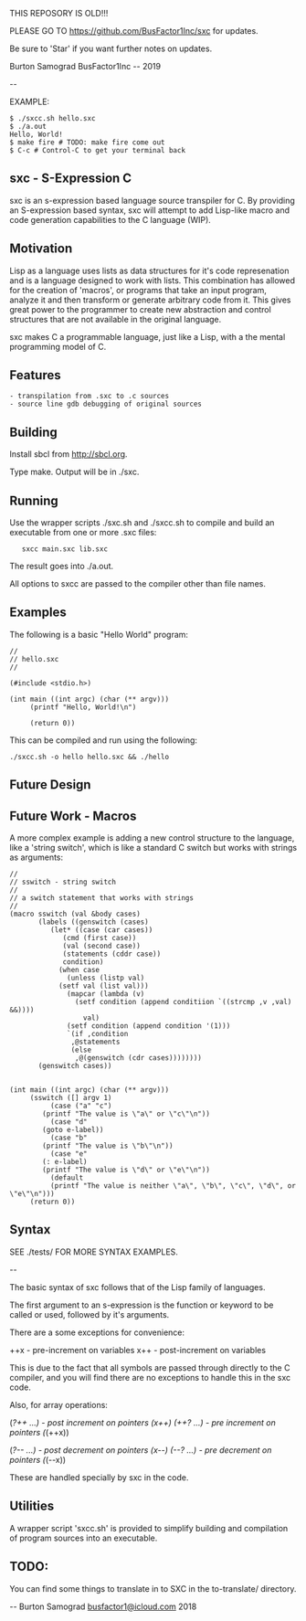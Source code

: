 THIS REPOSORY IS OLD!!!

PLEASE GO TO https://github.com/BusFactor1Inc/sxc for updates.

Be sure to 'Star' if you want further notes on updates.

Burton Samograd
BusFactor1Inc -- 2019

--



EXAMPLE:

    $ ./sxcc.sh hello.sxc
    $ ./a.out            
    Hello, World!
    $ make fire # TODO: make fire come out
    $ C-c # Control-C to get your terminal back

sxc - S-Expression C
--------------------

sxc is an s-expression based language source transpiler for C.  By
providing an S-expression based syntax, sxc will attempt to add 
Lisp-like macro and code generation capabilities to the C language (WIP).

Motivation
----------

Lisp as a language uses lists as data structures for it's code
represenation and is a language designed to work with lists.  This
combination has allowed for the creation of 'macros', or programs that
take an input program, analyze it and then transform or generate
arbitrary code from it.  This gives great power to the programmer to
create new abstraction and control structures that are not available
in the original language.

sxc makes C a programmable language, just like a Lisp, with a the
mental programming model of C.

Features
--------

    - transpilation from .sxc to .c sources
    - source line gdb debugging of original sources

Building
--------

Install sbcl from http://sbcl.org.

Type make.  Output will be in ./sxc.

Running
-------

Use the wrapper scripts ./sxc.sh and ./sxcc.sh to compile and build an
executable from one or more .sxc files:

	   sxcc main.sxc lib.sxc

The result goes into ./a.out.

All options to  sxcc are passed to the compiler other than file names.

Examples
--------

The following is a basic "Hello World" program:

    //
    // hello.sxc
    //
    
    (#include <stdio.h>)
    
    (int main ((int argc) (char (** argv)))
         (printf "Hello, World!\n")
    
         (return 0))

This can be compiled and run using the following:

    ./sxcc.sh -o hello hello.sxc && ./hello

Future Design
--

Future Work - Macros
--------------------

A more complex example is adding a new control structure to the
language, like a 'string switch', which is like a standard C switch
but works with strings as arguments:

    //
    // sswitch - string switch
    //
    // a switch statement that works with strings
    //
    (macro sswitch (val &body cases)
           (labels ((genswitch (cases)
    		  (let* ((case (car cases))
    			 (cmd (first case))
    			 (val (second case))
    			 (statements (cddr case))
    			 condition)
    		    (when case
    		      (unless (listp val)
    			(setf val (list val)))
    		      (mapcar (lambda (v)
    				(setf condition (append conditiion `((strcmp ,v ,val) &&))))
    			      val)
    		      (setf condition (append condition '(1)))
    		      `(if ,condition
    			   ,@statements
    			   (else
    			    ,@(genswitch (cdr cases))))))))
           (genswitch cases))
    		     
    
    (int main ((int argc) (char (** argv)))
         (sswitch ([] argv 1)
    	      (case ("a" "c")
    		(printf "The value is \"a\" or \"c\"\n"))
    	      (case "d"
    		(goto e-label))
    	      (case "b"
    		(printf "The value is \"b\"\n"))
    	      (case "e"
    		(: e-label)
    		(printf "The value is \"d\" or \"e\"\n"))
    	      (default 
    		  (printf "The value is neither \"a\", \"b\", \"c\", \"d\", or \"e\"\n")))
         (return 0))

Syntax
------

SEE ./tests/ FOR MORE SYNTAX EXAMPLES.

--

The basic syntax of sxc follows that of the Lisp family of languages.

The first argument to an s-expression is the function or keyword to be
called or used, followed by it's arguments.

There are a some exceptions for convenience:

++x   	        - pre-increment on variables
x++   	        - post-increment on variables 

This is due to the fact that all symbols are passed through directly
to the C compiler, and you will find there are no exceptions to handle
this in the sxc code.

Also, for array operations:

(*?++ ...)	- post increment on pointers (*x++)
(++?* ...)	- pre increment on pointers (*(++x))

(*?-- ...)	- post decrement on pointers (*x--)
(--?* ...)	- pre decrement on pointers (*(--x))

These are handled specially by sxc in the code.

Utilities
---------

A wrapper script 'sxcc.sh' is provided to simplify building and
compilation of program sources into an executable.

TODO:
--

You can find some things to translate in to SXC in the to-translate/ directory.

--
Burton Samograd
busfactor1@icloud.com
2018
